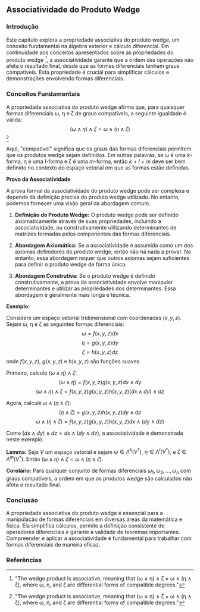 ## Associatividade do Produto Wedge

### Introdução
Este capítulo explora a propriedade associativa do produto wedge, um conceito fundamental na álgebra exterior e cálculo diferencial. Em continuidade aos conceitos apresentados sobre as propriedades do produto wedge [^1], a associatividade garante que a ordem das operações não afeta o resultado final, desde que as formas diferenciais tenham graus compatíveis. Esta propriedade é crucial para simplificar cálculos e demonstrações envolvendo formas diferenciais.

### Conceitos Fundamentais
A propriedade associativa do produto wedge afirma que, para quaisquer formas diferenciais ω, η e ζ de graus compatíveis, a seguinte igualdade é válida:
$$(\omega \wedge \eta) \wedge \zeta = \omega \wedge (\eta \wedge \zeta)$$ [^1]

Aqui, "compatível" significa que os graus das formas diferenciais permitem que os produtos wedge sejam definidos. Em outras palavras, se ω é uma *k*-forma, η é uma *l*-forma e ζ é uma *m*-forma, então *k + l + m* deve ser bem definido no contexto do espaço vetorial em que as formas estão definidas.

**Prova da Associatividade**

A prova formal da associatividade do produto wedge pode ser complexa e depende da definição precisa do produto wedge utilizado. No entanto, podemos fornecer uma visão geral da abordagem comum.

1. **Definição do Produto Wedge:** O produto wedge pode ser definido axiomaticamente através de suas propriedades, incluindo a associatividade, ou construtivamente utilizando determinantes de matrizes formadas pelos componentes das formas diferenciais.

2. **Abordagem Axiomática:** Se a associatividade é assumida como um dos axiomas definidores do produto wedge, então não há nada a provar. No entanto, essa abordagem requer que outros axiomas sejam suficientes para definir o produto wedge de forma única.

3. **Abordagem Construtiva:** Se o produto wedge é definido construtivamente, a prova da associatividade envolve manipular determinantes e utilizar as propriedades dos determinantes. Essa abordagem é geralmente mais longa e técnica.

**Exemplo:**

Considere um espaço vetorial tridimensional com coordenadas $(x, y, z)$. Sejam ω, η e ζ as seguintes formas diferenciais:
$$\omega = f(x,y,z) dx$$
$$\eta = g(x,y,z) dy$$
$$\zeta = h(x,y,z) dz$$
onde $f(x,y,z)$, $g(x,y,z)$ e $h(x,y,z)$ são funções suaves.

Primeiro, calcule $(\omega \wedge \eta) \wedge \zeta$:
$$(\omega \wedge \eta) = f(x,y,z)g(x,y,z) dx \wedge dy$$
$$(\omega \wedge \eta) \wedge \zeta = f(x,y,z)g(x,y,z)h(x,y,z) (dx \wedge dy) \wedge dz$$

Agora, calcule $\omega \wedge (\eta \wedge \zeta)$:
$$(\eta \wedge \zeta) = g(x,y,z)h(x,y,z) dy \wedge dz$$
$$\omega \wedge (\eta \wedge \zeta) = f(x,y,z)g(x,y,z)h(x,y,z) dx \wedge (dy \wedge dz)$$

Como $(dx \wedge dy) \wedge dz = dx \wedge (dy \wedge dz)$, a associatividade é demonstrada neste exemplo.

**Lemma:**
Seja $V$ um espaço vetorial e sejam $\omega \in \Lambda^k(V^*)$, $\eta \in \Lambda^l(V^*)$, e $\zeta \in \Lambda^m(V^*)$. Então $(\omega \wedge \eta) \wedge \zeta = \omega \wedge (\eta \wedge \zeta)$.

**Corolário:**
Para qualquer conjunto de formas diferenciais $\omega_1, \omega_2, ..., \omega_n$ com graus compatíveis, a ordem em que os produtos wedge são calculados não afeta o resultado final.

### Conclusão
A propriedade associativa do produto wedge é essencial para a manipulação de formas diferenciais em diversas áreas da matemática e física. Ela simplifica cálculos, permite a definição consistente de operadores diferenciais e garante a validade de teoremas importantes. Compreender e aplicar a associatividade é fundamental para trabalhar com formas diferenciais de maneira eficaz.

### Referências
[^1]: "The wedge product is associative, meaning that (ω ∧ η) ∧ ζ = ω ∧ (η ∧ ζ), where ω, η, and ζ are differential forms of compatible degrees."
<!-- END -->